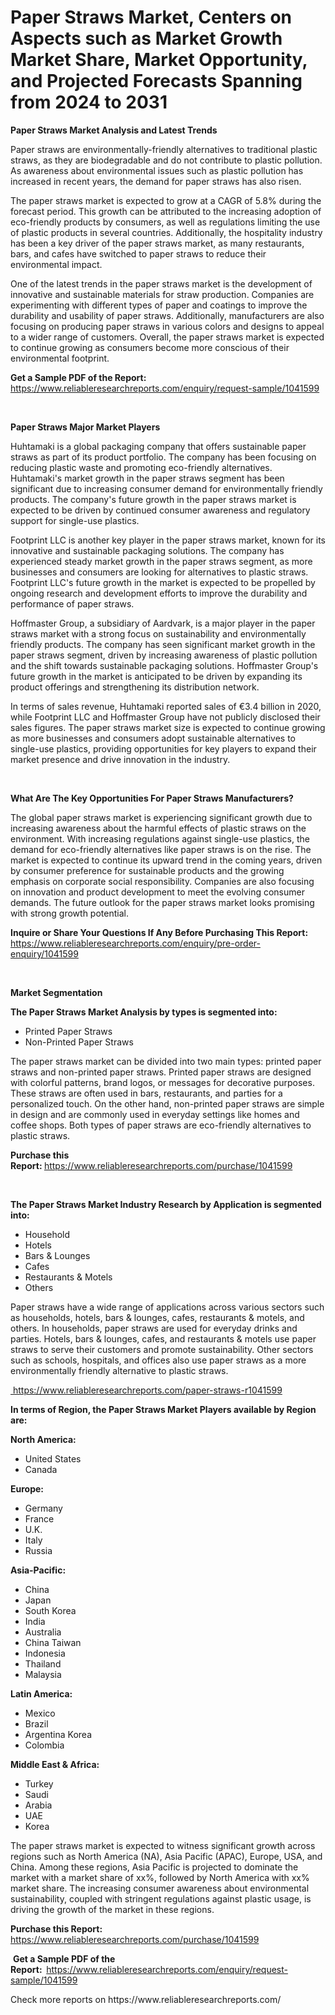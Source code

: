 <p><h1>Paper Straws Market, Centers on Aspects such as Market Growth Market Share, Market Opportunity, and Projected Forecasts Spanning from 2024 to 2031</h1></p><p><strong>Paper Straws Market Analysis and Latest Trends</strong></p>
<p><p>Paper straws are environmentally-friendly alternatives to traditional plastic straws, as they are biodegradable and do not contribute to plastic pollution. As awareness about environmental issues such as plastic pollution has increased in recent years, the demand for paper straws has also risen.</p><p>The paper straws market is expected to grow at a CAGR of 5.8% during the forecast period. This growth can be attributed to the increasing adoption of eco-friendly products by consumers, as well as regulations limiting the use of plastic products in several countries. Additionally, the hospitality industry has been a key driver of the paper straws market, as many restaurants, bars, and cafes have switched to paper straws to reduce their environmental impact.</p><p>One of the latest trends in the paper straws market is the development of innovative and sustainable materials for straw production. Companies are experimenting with different types of paper and coatings to improve the durability and usability of paper straws. Additionally, manufacturers are also focusing on producing paper straws in various colors and designs to appeal to a wider range of customers. Overall, the paper straws market is expected to continue growing as consumers become more conscious of their environmental footprint.</p></p>
<p><strong>Get a Sample PDF of the Report:&nbsp;</strong> <a href="https://www.reliableresearchreports.com/enquiry/request-sample/1041599">https://www.reliableresearchreports.com/enquiry/request-sample/1041599</a></p>
<p>&nbsp;</p>
<p><strong>Paper Straws Major Market Players</strong></p>
<p><p>Huhtamaki is a global packaging company that offers sustainable paper straws as part of its product portfolio. The company has been focusing on reducing plastic waste and promoting eco-friendly alternatives. Huhtamaki's market growth in the paper straws segment has been significant due to increasing consumer demand for environmentally friendly products. The company's future growth in the paper straws market is expected to be driven by continued consumer awareness and regulatory support for single-use plastics.</p><p>Footprint LLC is another key player in the paper straws market, known for its innovative and sustainable packaging solutions. The company has experienced steady market growth in the paper straws segment, as more businesses and consumers are looking for alternatives to plastic straws. Footprint LLC's future growth in the market is expected to be propelled by ongoing research and development efforts to improve the durability and performance of paper straws.</p><p>Hoffmaster Group, a subsidiary of Aardvark, is a major player in the paper straws market with a strong focus on sustainability and environmentally friendly products. The company has seen significant market growth in the paper straws segment, driven by increasing awareness of plastic pollution and the shift towards sustainable packaging solutions. Hoffmaster Group's future growth in the market is anticipated to be driven by expanding its product offerings and strengthening its distribution network.</p><p>In terms of sales revenue, Huhtamaki reported sales of €3.4 billion in 2020, while Footprint LLC and Hoffmaster Group have not publicly disclosed their sales figures. The paper straws market size is expected to continue growing as more businesses and consumers adopt sustainable alternatives to single-use plastics, providing opportunities for key players to expand their market presence and drive innovation in the industry.</p></p>
<p>&nbsp;</p>
<p><strong>What Are The Key Opportunities For Paper Straws Manufacturers?</strong></p>
<p><p>The global paper straws market is experiencing significant growth due to increasing awareness about the harmful effects of plastic straws on the environment. With increasing regulations against single-use plastics, the demand for eco-friendly alternatives like paper straws is on the rise. The market is expected to continue its upward trend in the coming years, driven by consumer preference for sustainable products and the growing emphasis on corporate social responsibility. Companies are also focusing on innovation and product development to meet the evolving consumer demands. The future outlook for the paper straws market looks promising with strong growth potential.</p></p>
<p><strong>Inquire or Share Your Questions If Any Before Purchasing This Report:</strong> <a href="https://www.reliableresearchreports.com/enquiry/pre-order-enquiry/1041599">https://www.reliableresearchreports.com/enquiry/pre-order-enquiry/1041599</a></p>
<p>&nbsp;</p>
<p><strong>Market Segmentation</strong></p>
<p><strong>The Paper Straws Market Analysis by types is segmented into:</strong></p>
<p><ul><li>Printed Paper Straws</li><li>Non-Printed Paper Straws</li></ul></p>
<p><p>The paper straws market can be divided into two main types: printed paper straws and non-printed paper straws. Printed paper straws are designed with colorful patterns, brand logos, or messages for decorative purposes. These straws are often used in bars, restaurants, and parties for a personalized touch. On the other hand, non-printed paper straws are simple in design and are commonly used in everyday settings like homes and coffee shops. Both types of paper straws are eco-friendly alternatives to plastic straws.</p></p>
<p><strong>Purchase this Report:&nbsp;</strong><a href="https://www.reliableresearchreports.com/purchase/1041599">https://www.reliableresearchreports.com/purchase/1041599</a></p>
<p>&nbsp;</p>
<p><strong>The Paper Straws Market Industry Research by Application is segmented into:</strong></p>
<p><ul><li>Household</li><li>Hotels</li><li>Bars & Lounges</li><li>Cafes</li><li>Restaurants & Motels</li><li>Others</li></ul></p>
<p><p>Paper straws have a wide range of applications across various sectors such as households, hotels, bars & lounges, cafes, restaurants & motels, and others. In households, paper straws are used for everyday drinks and parties. Hotels, bars & lounges, cafes, and restaurants & motels use paper straws to serve their customers and promote sustainability. Other sectors such as schools, hospitals, and offices also use paper straws as a more environmentally friendly alternative to plastic straws.</p></p>
<p><a href="https://www.reliableresearchreports.com/paper-straws-r1041599">&nbsp;https://www.reliableresearchreports.com/paper-straws-r1041599</a></p>
<p><strong>In terms of Region, the Paper Straws Market Players available by Region are:</strong></p>
<p>
    <p> <strong> North America: </strong>
        <ul>
            <li>United States</li>
            <li>Canada</li>
        </ul>
        </p> 
    <p> <strong> Europe: </strong>
        <ul>
            <li>Germany</li>
            <li>France</li>
            <li>U.K.</li>
            <li>Italy</li>
            <li>Russia</li>
        </ul>
        </p> 
    <p> <strong> Asia-Pacific: </strong>
        <ul>
            <li>China</li>
            <li>Japan</li>
            <li>South Korea</li>
            <li>India</li>
            <li>Australia</li>
            <li>China Taiwan</li>
            <li>Indonesia</li>
            <li>Thailand</li>
            <li>Malaysia</li>
        </ul>
        </p> 
    <p> <strong> Latin America: </strong>
        <ul>
            <li>Mexico</li>
            <li>Brazil</li>
            <li>Argentina Korea</li>
            <li>Colombia</li>
        </ul>
        </p> 
    <p> <strong> Middle East & Africa: </strong>
        <ul>
            <li>Turkey</li>
            <li>Saudi</li>
            <li>Arabia</li>
            <li>UAE</li>
            <li>Korea</li>
        </ul>
    </p>
    </p>
<p><p>The paper straws market is expected to witness significant growth across regions such as North America (NA), Asia Pacific (APAC), Europe, USA, and China. Among these regions, Asia Pacific is projected to dominate the market with a market share of xx%, followed by North America with xx% market share. The increasing consumer awareness about environmental sustainability, coupled with stringent regulations against plastic usage, is driving the growth of the market in these regions.</p></p>
<p><strong>Purchase this Report: </strong><a href="https://www.reliableresearchreports.com/purchase/1041599">https://www.reliableresearchreports.com/purchase/1041599</a></p>
<p>&nbsp;<strong>Get a Sample PDF of the Report:&nbsp;&nbsp;</strong><a href="https://www.reliableresearchreports.com/enquiry/request-sample/1041599">https://www.reliableresearchreports.com/enquiry/request-sample/1041599</a></p>
<p><strong></strong></p>
<p>Check more reports on https://www.reliableresearchreports.com/</p>